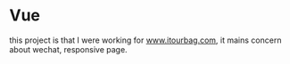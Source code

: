 # Vue
this project is that I were working for www.itourbag.com, it mains concern about wechat, responsive page. 
